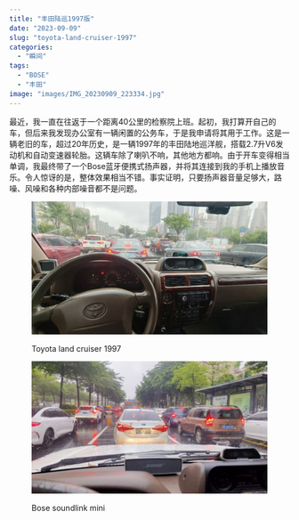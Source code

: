 ```yaml
---
title: "丰田陆巡1997版"
date: "2023-09-09"
slug: "toyota-land-cruiser-1997"
categories: 
  - "瞬间"
tags: 
  - "BOSE"
  - "丰田"
image: "images/IMG_20230909_223334.jpg"
---
```


最近，我一直在往返于一个距离40公里的检察院上班。起初，我打算开自己的车，但后来我发现办公室有一辆闲置的公务车，于是我申请将其用于工作。这是一辆老旧的车，超过20年历史，是一辆1997年的丰田陆地巡洋舰，搭载2.7升V6发动机和自动变速器轮胎。这辆车除了喇叭不响，其他地方都响。由于开车变得相当单调，我最终带了一个Bose蓝牙便携式扬声器，并将其连接到我的手机上播放音乐。令人惊讶的是，整体效果相当不错。事实证明，只要扬声器音量足够大，路噪、风噪和各种内部噪音都不是问题。

<figure>

![](images/IMG_20230909_223334-1024x577.jpg)

<figcaption>

Toyota land cruiser 1997

</figcaption>

</figure>

<figure>

![](images/IMG_20230909_223447-1024x575.jpg)

<figcaption>

Bose soundlink mini

</figcaption>

</figure>
